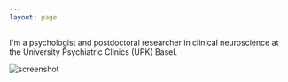 ```yaml
---
layout: page
---
```


I'm a psychologist and postdoctoral researcher in clinical neuroscience at the University Psychiatric Clinics (UPK) Basel.

![screenshot](https://github.com/acschaub/acschaub.github.io/blob/master/images/Anna_Schaub-2023-005_%C2%A9_Samuel_Bramley-WEB%20-%20Kopie.jpg)

